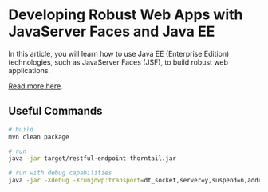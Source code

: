 # Developing Robust Web Apps with JavaServer Faces and Java EE

In this article, you will learn how to use Java EE (Enterprise Edition) technologies, such as JavaServer Faces (JSF), to build robust web applications.

[Read more here](https://auth0.com/blog/developing-robust-web-apps-with-javaserver-faces-and-java-ee).

## Useful Commands

```bash
# build
mvn clean package

# run
java -jar target/restful-endpoint-thorntail.jar

# run with debug capabilities
java -jar -Xdebug -Xrunjdwp:transport=dt_socket,server=y,suspend=n,address=5005 target/restful-endpoint-thorntail.jar
```
